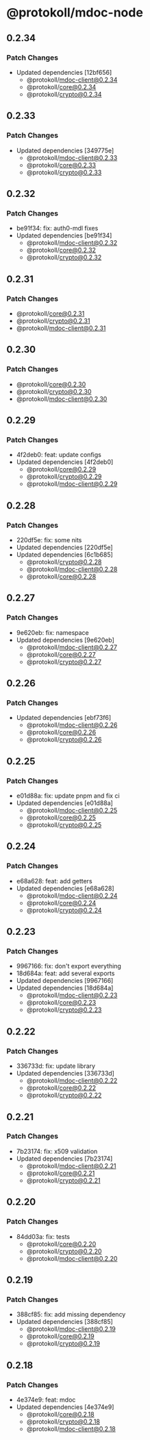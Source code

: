 # @protokoll/mdoc-node

## 0.2.34

### Patch Changes

- Updated dependencies [12bf656]
  - @protokoll/mdoc-client@0.2.34
  - @protokoll/core@0.2.34
  - @protokoll/crypto@0.2.34

## 0.2.33

### Patch Changes

- Updated dependencies [349775e]
  - @protokoll/mdoc-client@0.2.33
  - @protokoll/core@0.2.33
  - @protokoll/crypto@0.2.33

## 0.2.32

### Patch Changes

- be91f34: fix: auth0-mdl fixes
- Updated dependencies [be91f34]
  - @protokoll/mdoc-client@0.2.32
  - @protokoll/core@0.2.32
  - @protokoll/crypto@0.2.32

## 0.2.31

### Patch Changes

- @protokoll/core@0.2.31
- @protokoll/crypto@0.2.31
- @protokoll/mdoc-client@0.2.31

## 0.2.30

### Patch Changes

- @protokoll/core@0.2.30
- @protokoll/crypto@0.2.30
- @protokoll/mdoc-client@0.2.30

## 0.2.29

### Patch Changes

- 4f2deb0: feat: update configs
- Updated dependencies [4f2deb0]
  - @protokoll/core@0.2.29
  - @protokoll/crypto@0.2.29
  - @protokoll/mdoc-client@0.2.29

## 0.2.28

### Patch Changes

- 220df5e: fix: some nits
- Updated dependencies [220df5e]
- Updated dependencies [6c1b685]
  - @protokoll/crypto@0.2.28
  - @protokoll/mdoc-client@0.2.28
  - @protokoll/core@0.2.28

## 0.2.27

### Patch Changes

- 9e620eb: fix: namespace
- Updated dependencies [9e620eb]
  - @protokoll/mdoc-client@0.2.27
  - @protokoll/core@0.2.27
  - @protokoll/crypto@0.2.27

## 0.2.26

### Patch Changes

- Updated dependencies [ebf73f6]
  - @protokoll/mdoc-client@0.2.26
  - @protokoll/core@0.2.26
  - @protokoll/crypto@0.2.26

## 0.2.25

### Patch Changes

- e01d88a: fix: update pnpm and fix ci
- Updated dependencies [e01d88a]
  - @protokoll/mdoc-client@0.2.25
  - @protokoll/core@0.2.25
  - @protokoll/crypto@0.2.25

## 0.2.24

### Patch Changes

- e68a628: feat: add getters
- Updated dependencies [e68a628]
  - @protokoll/mdoc-client@0.2.24
  - @protokoll/core@0.2.24
  - @protokoll/crypto@0.2.24

## 0.2.23

### Patch Changes

- 9967166: fix: don't export everything
- 18d684a: feat: add several exports
- Updated dependencies [9967166]
- Updated dependencies [18d684a]
  - @protokoll/mdoc-client@0.2.23
  - @protokoll/core@0.2.23
  - @protokoll/crypto@0.2.23

## 0.2.22

### Patch Changes

- 336733d: fix: update library
- Updated dependencies [336733d]
  - @protokoll/mdoc-client@0.2.22
  - @protokoll/core@0.2.22
  - @protokoll/crypto@0.2.22

## 0.2.21

### Patch Changes

- 7b23174: fix: x509 validation
- Updated dependencies [7b23174]
  - @protokoll/mdoc-client@0.2.21
  - @protokoll/core@0.2.21
  - @protokoll/crypto@0.2.21

## 0.2.20

### Patch Changes

- 84dd03a: fix: tests
  - @protokoll/core@0.2.20
  - @protokoll/crypto@0.2.20
  - @protokoll/mdoc-client@0.2.20

## 0.2.19

### Patch Changes

- 388cf85: fix: add missing dependency
- Updated dependencies [388cf85]
  - @protokoll/mdoc-client@0.2.19
  - @protokoll/core@0.2.19
  - @protokoll/crypto@0.2.19

## 0.2.18

### Patch Changes

- 4e374e9: feat: mdoc
- Updated dependencies [4e374e9]
  - @protokoll/core@0.2.18
  - @protokoll/crypto@0.2.18
  - @protokoll/mdoc-client@0.2.18
